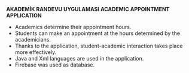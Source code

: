 
<b>AKADEMİK RANDEVU UYGULAMASI</b>
<b>ACADEMIC APPOINTMENT APPLICATION</b>
<ul>
<li> Academics determine their appointment hours.</li>
<li> Students can make an appointment at the hours determined by the academicians.</li>
<li> Thanks to the application, student-academic interaction takes place more effectively.</li>
<li> Java and Xml languages are used in the application.</li>
<li> Firebase was used as database.</li>
</ul>
